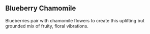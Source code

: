 <h2 class="title green"><b>Blueberry Chamomile</b></h2>

Blueberries pair with chamomile flowers to create this uplifting but grounded mix of fruity, floral vibrations.
